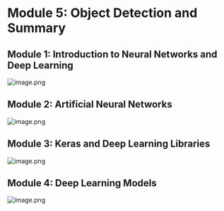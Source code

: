 

# Module 5: Object Detection and Summary
## Module 1: Introduction to Neural Networks and Deep Learning
![image.png](https://prod-files-secure.s3.us-west-2.amazonaws.com/03e82b26-cccb-4906-bb56-adabcbdc0655/a8d40bcb-c482-4026-8872-311e16b2dc63/image.png?X-Amz-Algorithm=AWS4-HMAC-SHA256&X-Amz-Content-Sha256=UNSIGNED-PAYLOAD&X-Amz-Credential=ASIAZI2LB466Z3ATQUVU%2F20250131%2Fus-west-2%2Fs3%2Faws4_request&X-Amz-Date=20250131T041735Z&X-Amz-Expires=3600&X-Amz-Security-Token=IQoJb3JpZ2luX2VjEKr%2F%2F%2F%2F%2F%2F%2F%2F%2F%2FwEaCXVzLXdlc3QtMiJGMEQCIC%2FHF%2BM4QPP6c3w1Z3lT8RG2ie6ikwQJV%2Br5fnB%2FFDLsAiATSHF22lVzyxbAV4TsGUf9C5G8fwUc6s7Cne4VI2h9RyqIBAiz%2F%2F%2F%2F%2F%2F%2F%2F%2F%2F8BEAAaDDYzNzQyMzE4MzgwNSIMFX%2BEaKcJzSeR0I2FKtwD9ERes6ncBM4pWk9SHI98NfL7supkbHjJZguWTjfAS4bMDNxfTycow9nZMvicVIIKRnsweEvcMkNVY7HfyIIX4KgZGITjolcTHdidKiN3A17ej%2FaDWbXFpJiRofM1QJ%2BZIEaW7CfDssl%2Bwlp0f%2Boj3D6DqdyLgGgIygUrCWe5YcvLvRnM0XJdqbjSZd7O5oMjDERgnFbcGU%2BPigUgVcgeKa6KH43d2wmBOmFGhcbKQtk8HuBWNXHSE0WAVqDE55Ifvjk53m%2F%2B20ZGDSIV67PY%2Fjmy7mF2yTQ8prRj4j9U%2FfvK5kqINUrMgVly8IIbauxXm9Q8r%2B9xFzGboTKr8V2eIbapLxqByj4JG72hlLDO7U4P%2BJOxJZPV%2FSneYBb%2Bt5AAEZ6wW7404TznKIVCNMmtuXQ9oBZPM4ZBG14XopbVOOqSKhUqfZKriux3Z3CCJJsVmRoOsj2zRrA7Nd%2FcJBxh6jH%2FsYgCUPV7doimnP7rNn74YDeIXdPaZxXVssy3fJa7AvLAqeci8iPhD7fDakXtQzKTB7VrqMIr6UjfGXlmu9yaDc3imNB3EvNzXGrxziMBzqVsXhSUtsYJo079CaDy66AT0EFo0caSrthZc4hRPVfUEAzd12isT0%2Bqcw0whdDwvAY6pgF4U6bjNuucr9b6tTHiIB6gb4TayjpGt%2FYdMcuOyQJB28A0TgvD%2FOp%2FVrARm2q82sdzlymx5vphqH1Pw5VjZcgF4WID7DaOmKTBTDFvUR51%2F9CwnPGPZp6xeP744xFNibNgJT9ohGMNYN7c4yJezHO2M2Aeu%2BBsu%2BsMGmrPAojX8pSrWZnZMI32d%2Fu1VR1nttR%2Bq5nh8XwHtXykjAqVV4OwuR2TtZjt&X-Amz-Signature=80ac12ae2ea219093610dbb8f31a55155eaac1f4d02dfa10c9ccbd2907a47b6a&X-Amz-SignedHeaders=host&x-id=GetObject)
## Module 2: Artificial Neural Networks
![image.png](https://prod-files-secure.s3.us-west-2.amazonaws.com/03e82b26-cccb-4906-bb56-adabcbdc0655/5157ca89-62da-41d9-a98f-6432b71047a9/image.png?X-Amz-Algorithm=AWS4-HMAC-SHA256&X-Amz-Content-Sha256=UNSIGNED-PAYLOAD&X-Amz-Credential=ASIAZI2LB466Z3ATQUVU%2F20250131%2Fus-west-2%2Fs3%2Faws4_request&X-Amz-Date=20250131T041734Z&X-Amz-Expires=3600&X-Amz-Security-Token=IQoJb3JpZ2luX2VjEKr%2F%2F%2F%2F%2F%2F%2F%2F%2F%2FwEaCXVzLXdlc3QtMiJGMEQCIC%2FHF%2BM4QPP6c3w1Z3lT8RG2ie6ikwQJV%2Br5fnB%2FFDLsAiATSHF22lVzyxbAV4TsGUf9C5G8fwUc6s7Cne4VI2h9RyqIBAiz%2F%2F%2F%2F%2F%2F%2F%2F%2F%2F8BEAAaDDYzNzQyMzE4MzgwNSIMFX%2BEaKcJzSeR0I2FKtwD9ERes6ncBM4pWk9SHI98NfL7supkbHjJZguWTjfAS4bMDNxfTycow9nZMvicVIIKRnsweEvcMkNVY7HfyIIX4KgZGITjolcTHdidKiN3A17ej%2FaDWbXFpJiRofM1QJ%2BZIEaW7CfDssl%2Bwlp0f%2Boj3D6DqdyLgGgIygUrCWe5YcvLvRnM0XJdqbjSZd7O5oMjDERgnFbcGU%2BPigUgVcgeKa6KH43d2wmBOmFGhcbKQtk8HuBWNXHSE0WAVqDE55Ifvjk53m%2F%2B20ZGDSIV67PY%2Fjmy7mF2yTQ8prRj4j9U%2FfvK5kqINUrMgVly8IIbauxXm9Q8r%2B9xFzGboTKr8V2eIbapLxqByj4JG72hlLDO7U4P%2BJOxJZPV%2FSneYBb%2Bt5AAEZ6wW7404TznKIVCNMmtuXQ9oBZPM4ZBG14XopbVOOqSKhUqfZKriux3Z3CCJJsVmRoOsj2zRrA7Nd%2FcJBxh6jH%2FsYgCUPV7doimnP7rNn74YDeIXdPaZxXVssy3fJa7AvLAqeci8iPhD7fDakXtQzKTB7VrqMIr6UjfGXlmu9yaDc3imNB3EvNzXGrxziMBzqVsXhSUtsYJo079CaDy66AT0EFo0caSrthZc4hRPVfUEAzd12isT0%2Bqcw0whdDwvAY6pgF4U6bjNuucr9b6tTHiIB6gb4TayjpGt%2FYdMcuOyQJB28A0TgvD%2FOp%2FVrARm2q82sdzlymx5vphqH1Pw5VjZcgF4WID7DaOmKTBTDFvUR51%2F9CwnPGPZp6xeP744xFNibNgJT9ohGMNYN7c4yJezHO2M2Aeu%2BBsu%2BsMGmrPAojX8pSrWZnZMI32d%2Fu1VR1nttR%2Bq5nh8XwHtXykjAqVV4OwuR2TtZjt&X-Amz-Signature=74241eea14c3131a0df97fe80be05c09e772622a8cda7327cf5f164f49aa86d5&X-Amz-SignedHeaders=host&x-id=GetObject)
## Module 3: Keras and Deep Learning Libraries
![image.png](https://prod-files-secure.s3.us-west-2.amazonaws.com/03e82b26-cccb-4906-bb56-adabcbdc0655/5089ce50-05f1-470d-ad42-42503bf1df5f/image.png?X-Amz-Algorithm=AWS4-HMAC-SHA256&X-Amz-Content-Sha256=UNSIGNED-PAYLOAD&X-Amz-Credential=ASIAZI2LB466Z3ATQUVU%2F20250131%2Fus-west-2%2Fs3%2Faws4_request&X-Amz-Date=20250131T041735Z&X-Amz-Expires=3600&X-Amz-Security-Token=IQoJb3JpZ2luX2VjEKr%2F%2F%2F%2F%2F%2F%2F%2F%2F%2FwEaCXVzLXdlc3QtMiJGMEQCIC%2FHF%2BM4QPP6c3w1Z3lT8RG2ie6ikwQJV%2Br5fnB%2FFDLsAiATSHF22lVzyxbAV4TsGUf9C5G8fwUc6s7Cne4VI2h9RyqIBAiz%2F%2F%2F%2F%2F%2F%2F%2F%2F%2F8BEAAaDDYzNzQyMzE4MzgwNSIMFX%2BEaKcJzSeR0I2FKtwD9ERes6ncBM4pWk9SHI98NfL7supkbHjJZguWTjfAS4bMDNxfTycow9nZMvicVIIKRnsweEvcMkNVY7HfyIIX4KgZGITjolcTHdidKiN3A17ej%2FaDWbXFpJiRofM1QJ%2BZIEaW7CfDssl%2Bwlp0f%2Boj3D6DqdyLgGgIygUrCWe5YcvLvRnM0XJdqbjSZd7O5oMjDERgnFbcGU%2BPigUgVcgeKa6KH43d2wmBOmFGhcbKQtk8HuBWNXHSE0WAVqDE55Ifvjk53m%2F%2B20ZGDSIV67PY%2Fjmy7mF2yTQ8prRj4j9U%2FfvK5kqINUrMgVly8IIbauxXm9Q8r%2B9xFzGboTKr8V2eIbapLxqByj4JG72hlLDO7U4P%2BJOxJZPV%2FSneYBb%2Bt5AAEZ6wW7404TznKIVCNMmtuXQ9oBZPM4ZBG14XopbVOOqSKhUqfZKriux3Z3CCJJsVmRoOsj2zRrA7Nd%2FcJBxh6jH%2FsYgCUPV7doimnP7rNn74YDeIXdPaZxXVssy3fJa7AvLAqeci8iPhD7fDakXtQzKTB7VrqMIr6UjfGXlmu9yaDc3imNB3EvNzXGrxziMBzqVsXhSUtsYJo079CaDy66AT0EFo0caSrthZc4hRPVfUEAzd12isT0%2Bqcw0whdDwvAY6pgF4U6bjNuucr9b6tTHiIB6gb4TayjpGt%2FYdMcuOyQJB28A0TgvD%2FOp%2FVrARm2q82sdzlymx5vphqH1Pw5VjZcgF4WID7DaOmKTBTDFvUR51%2F9CwnPGPZp6xeP744xFNibNgJT9ohGMNYN7c4yJezHO2M2Aeu%2BBsu%2BsMGmrPAojX8pSrWZnZMI32d%2Fu1VR1nttR%2Bq5nh8XwHtXykjAqVV4OwuR2TtZjt&X-Amz-Signature=e4e6fb2c722a83334cf5ce5f94f42e5507653a984a7004f029d3d57fae63d348&X-Amz-SignedHeaders=host&x-id=GetObject)
## Module 4: Deep Learning Models
![image.png](https://prod-files-secure.s3.us-west-2.amazonaws.com/03e82b26-cccb-4906-bb56-adabcbdc0655/4e22fcb0-cfbc-4d28-b961-b9b8fde071f0/image.png?X-Amz-Algorithm=AWS4-HMAC-SHA256&X-Amz-Content-Sha256=UNSIGNED-PAYLOAD&X-Amz-Credential=ASIAZI2LB466Z3ATQUVU%2F20250131%2Fus-west-2%2Fs3%2Faws4_request&X-Amz-Date=20250131T041734Z&X-Amz-Expires=3600&X-Amz-Security-Token=IQoJb3JpZ2luX2VjEKr%2F%2F%2F%2F%2F%2F%2F%2F%2F%2FwEaCXVzLXdlc3QtMiJGMEQCIC%2FHF%2BM4QPP6c3w1Z3lT8RG2ie6ikwQJV%2Br5fnB%2FFDLsAiATSHF22lVzyxbAV4TsGUf9C5G8fwUc6s7Cne4VI2h9RyqIBAiz%2F%2F%2F%2F%2F%2F%2F%2F%2F%2F8BEAAaDDYzNzQyMzE4MzgwNSIMFX%2BEaKcJzSeR0I2FKtwD9ERes6ncBM4pWk9SHI98NfL7supkbHjJZguWTjfAS4bMDNxfTycow9nZMvicVIIKRnsweEvcMkNVY7HfyIIX4KgZGITjolcTHdidKiN3A17ej%2FaDWbXFpJiRofM1QJ%2BZIEaW7CfDssl%2Bwlp0f%2Boj3D6DqdyLgGgIygUrCWe5YcvLvRnM0XJdqbjSZd7O5oMjDERgnFbcGU%2BPigUgVcgeKa6KH43d2wmBOmFGhcbKQtk8HuBWNXHSE0WAVqDE55Ifvjk53m%2F%2B20ZGDSIV67PY%2Fjmy7mF2yTQ8prRj4j9U%2FfvK5kqINUrMgVly8IIbauxXm9Q8r%2B9xFzGboTKr8V2eIbapLxqByj4JG72hlLDO7U4P%2BJOxJZPV%2FSneYBb%2Bt5AAEZ6wW7404TznKIVCNMmtuXQ9oBZPM4ZBG14XopbVOOqSKhUqfZKriux3Z3CCJJsVmRoOsj2zRrA7Nd%2FcJBxh6jH%2FsYgCUPV7doimnP7rNn74YDeIXdPaZxXVssy3fJa7AvLAqeci8iPhD7fDakXtQzKTB7VrqMIr6UjfGXlmu9yaDc3imNB3EvNzXGrxziMBzqVsXhSUtsYJo079CaDy66AT0EFo0caSrthZc4hRPVfUEAzd12isT0%2Bqcw0whdDwvAY6pgF4U6bjNuucr9b6tTHiIB6gb4TayjpGt%2FYdMcuOyQJB28A0TgvD%2FOp%2FVrARm2q82sdzlymx5vphqH1Pw5VjZcgF4WID7DaOmKTBTDFvUR51%2F9CwnPGPZp6xeP744xFNibNgJT9ohGMNYN7c4yJezHO2M2Aeu%2BBsu%2BsMGmrPAojX8pSrWZnZMI32d%2Fu1VR1nttR%2Bq5nh8XwHtXykjAqVV4OwuR2TtZjt&X-Amz-Signature=41aa9bd0cb8542dcf7028f81c3765331f8a3d651c1838071e1228eed555cfa5c&X-Amz-SignedHeaders=host&x-id=GetObject)